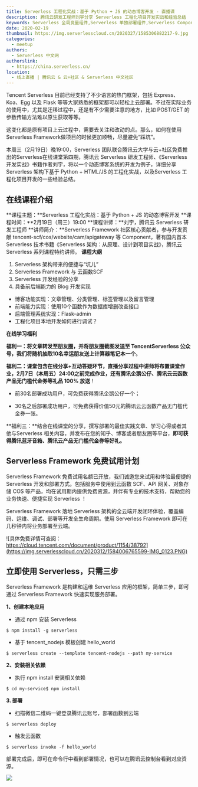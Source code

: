 ```yaml
---
title: Serverless 工程化实战：基于 Python + JS 的动态博客开发 - 直播课
description: 腾讯云研发工程师刘宇分享 Serverless 工程化项目开发实战和经验总结
keywords: Serverless 全局变量组件,Serverless 单独部署组件,Serverless Component
date: 2020-02-19
thumbnail: https://img.serverlesscloud.cn/2020327/1585306882217-9.jpg
categories:
  - meetup
authors:
  - Serverless 中文网
authorslink:
  - https://china.serverless.cn/
location: 
  - 线上直播 | 腾讯云 & 云+社区 & Serverless 中文社区
---
```


Tencent Serverless 目前已经支持了不少语言的热门框架，包括 Express、 Koa、Egg 以及 Flask 等等大家熟悉的框架都可以轻松上云部署。不过在实际业务的使用中，尤其是迁移过程中，还是有不少需要注意的地方，比如 POST/GET 的参数传输方法难以原生获取等等。

这变化都是原有项目上云过程中，需要去关注和改动的点。那么，如何在使用Serverless Framework做项目的时候更加顺畅，尽量避免“踩坑”。

本周三（2月19日）晚19:00，Serverless 团队联合腾讯云大学与云+社区免费推出的Serverless在线课堂第四期，腾讯云 Serverless 研发工程师、《Serverless开发实战》书籍作者刘宇，将以一个动态博客系统的开发为例子，详细分享 Serverless 架构下基于 Python + HTML/JS 的工程化实战，以及Serverless 工程化项目开发的一些经验总结。

## 在线课程介绍

**课程主题：**Serverless 工程化实战：基于 Python + JS 的动态博客开发
**课程时间：**2月19日（周三）19:00
**课程讲师：**刘宇，腾讯云 Serverless 研发工程师
**讲师简介：**Serverless Framework 社区核心贡献者，参与开发贡献 tencent-scf/cos/website/cam/apigateway 等 Component，著有国内首本 Serverless 技术书籍《Serverless 架构：从原理、设计到项目实战》，腾讯云 Serverless 系列课程特约讲师。
**课程大纲**

1.  Serverless 架构带来的便捷与“坑儿”
2.  Serverless Framework 与 云函数SCF
3.  Serverless 开发经验的分享
4.  具备前后端能力的 Blog 开发实现
  - 博客功能实现：文章管理、分类管理、标签管理以及留言管理
  - 前端能力实现：使用10个函数作为数据库增删改查接口
  - 后端管理系统实现：Flask-admin
  - 工程化项目本地开发如何进行调试？

**在线学习福利**

**福利一：**将文章转发至朋友圈，并将朋友圈截图发送至 TencentServerless 公众号，我们将随机**抽取10名幸运朋友送上计算器笔记本一个**。

**福利二：**课堂包含在线分享+互动答疑环节，直播分享过程中讲师将布置课堂作业，2月7日（本周五）24:00之前完成作业，还有**腾讯企鹅公仔、腾讯云云函数产品无门槛代金券等礼品 100\% 放送**！

- 前30名部署成功用户，可免费获得腾讯企鹅公仔一个；

- 30名之后部署成功用户，可免费获得价值50元的腾讯云云函数产品无门槛代金券一张。

**福利三：**结合在线课堂的分享，撰写部署的最佳实践文章、学习心得或者其他与Serverless 相关内容，并发布在您的知乎、博客或者朋友圈等平台，**即可获得腾讯蓝牙音箱、腾讯云产品无门槛代金券等好礼。**  

## Serverless Framework 免费试用计划

Serverless Framework 免费试用名额已开放，我们诚邀您来试用和体验最便捷的 Serverless 开发和部署方式。包括服务中使用到云函数 SCF、API 网关、对象存储 COS 等产品，均在试用期内提供免费资源，并伴有专业的技术支持，帮助您的业务快速、便捷实现 Serverless ！

Serverless Framework 落地 Serverless 架构的全云端开发闭环体验，覆盖编码、运维、调试、部署等开发全生命周期。使用 Serverless Framework 即可在几秒钟内将业务部署至云端。

![具体免费详情可查阅：https://cloud.tencent.com/document/product/1154/38792](https://img.serverlesscloud.cn/2020312/1584006765599-IMG_0123.PNG)


## 立即使用 Serverless，只需三步

Serverless Framework 是构建和运维 Serverless 应用的框架，简单三步，即可通过 Serverless Framework 快速实现服务部署。

**1、创建本地应用**

- 通过 npm 安装 Serverless

```
$ npm install -g serverless
```

- 基于 tencent_nodejs 模板创建 hello_world

```
$ serverless create --template tencent-nodejs --path my-service
```

**2、安装相关依赖**

- 执行 npm install 安装相关依赖

```
$ cd my-service$ npm install
```

**3. 部署**

- 扫描微信二维码一键登录腾讯云账号，部署函数到云端

```
$ serverless deploy
```

- 触发云函数

```
$ serverless invoke -f hello_world
```

部署完成后，即可在命令行中看到部署情况，也可以在腾讯云控制台看到对应资源。

![](https://img.serverlesscloud.cn/2020312/1584006765436-IMG_0123.PNG)